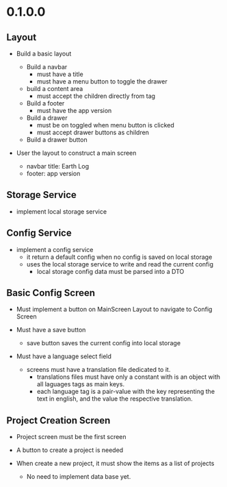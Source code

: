 # 0.1.0.0

## Layout

+ Build a basic layout
    + Build a navbar
        + must have a title
        + must have a menu button to toggle the drawer
    + build a content area
        + must accept the children directly from <Layout /> tag
    + Build a footer
        + must have the app version
    + Build a drawer
        + must be on toggled when menu button is clicked
        + must accept drawer buttons as children
    + Build a drawer button

+ User the layout to construct a main screen
    + navbar title: Earth Log
    + footer: app version

## Storage Service

+ implement local storage service

## Config Service

+ implement a config service
    + it return a default config when no config is saved on local storage
    + uses the local storage service to write and read the current config
        + local storage config data must be parsed into a DTO

## Basic Config Screen

- Must implement a button on MainScreen Layout to navigate to Config Screen

- Must have a save button
    - save button saves the current config into local storage

- Must have a language select field
    - screens must have a translation file dedicated to it.
        - translations files must have only a constant with is an object with all laguages tags as main keys.
        - each language tag is a pair-value with the key representing the text in english, and the value the respective translation.

## Project Creation Screen

- Project screen must be the first screen

- A button to create a project is needed

- When create a new project, it must show the items as a list of projects
    - No need to implement data base yet.
